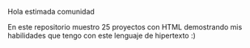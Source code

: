 Hola estimada comunidad 

En este repositorio muestro 25 proyectos con HTML demostrando mis habilidades que tengo con este 
lenguaje de hipertexto :)
